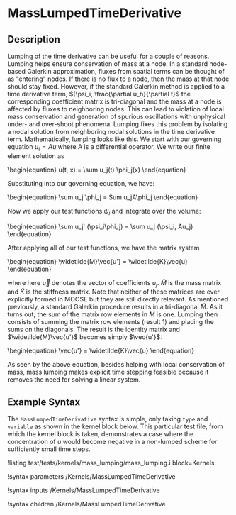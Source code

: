 # MassLumpedTimeDerivative

## Description

Lumping of the time derivative can be useful for a couple of reasons. Lumping
helps ensure conservation of mass at a node. In a standard node-based Galerkin
approximation, fluxes from spatial terms can be thought of as "entering"
nodes. If there is no flux to a node, then the mass at that node should stay
fixed. However, if the standard Galerkin method is applied to a time derivative
term, $(\psi_i, \frac{\partial u_h}{\partial t}$ the corresponding coefficient
matrix is tri-diagonal and the mass at a node is affected by fluxes to neighboring
nodes. This can lead to violation of local mass conservation and generation of
spurious oscillations with unphysical under- and over-shoot phenomena. Lumping
fixes this problem by isolating a nodal solution from neighboring nodal
solutions in the time derivative term. Mathematically, lumping looks like
this. We start with our governing equation $u_t = Au$ where A is a
differential operator. We write our finite element solution as

\begin{equation}
  u(t, x) = \sum u_j(t) \phi_j(x)
\end{equation}

Substituting into our governing equation, we have:

\begin{equation}
  \sum u_j'\phi_j = Sum u_jA\phi_j
\end{equation}

Now we apply our test functions $\psi_i$ and integrate over the volume:

\begin{equation}
  \sum u_j' (\psi_i\phi_j) = \sum u_j (\psi_i, Au_j)
\end{equation}

After applying all of our test functions, we have the matrix system

\begin{equation}
  \widetilde{M}\vec{u'} = \widetilde{K}\vec{u}
\end{equation}

where here $\vec{u}$ denotes the vector of coefficients $u_j$. $\widetilde{M}$
is the mass matrix and $\widetilde{K}$ is the stiffness matrix. Note that
neither of these matrices are ever explicitly formed in MOOSE but they are still
directly relevant. As mentioned previously, a standard Galerkin procedure
results in a tri-diagonal $\widetilde{M}$. As it turns out, the sum of the
matrix row elements in $\widetilde{M}$ is one. Lumping then consists of summing
the matrix row elements (result 1) and placing the sums on the diagonals. The
result is the identity matrix and $\widetilde{M}\vec{u'}$ becomes simply
$\vec{u'}$:

\begin{equation}
  \vec{u'} = \widetilde{K}\vec{u}
\end{equation}

As seen by the above equation, besides helping with local conservation of mass,
mass lumping makes explicit time stepping feasible because it removes the need
for solving a linear system.

## Example Syntax

The `MassLumpedTimeDerivative` syntax is simple, only taking `type` and
`variable` as shown in the kernel block below. This particular test file, from
which the kernel block is taken, demonstrates a case where the concentration of
$u$ would become negative in a non-lumped scheme for sufficiently small time
steps.

!listing test/tests/kernels/mass_lumping/mass_lumping.i block=Kernels 

!syntax parameters /Kernels/MassLumpedTimeDerivative

!syntax inputs /Kernels/MassLumpedTimeDerivative

!syntax children /Kernels/MassLumpedTimeDerivative
